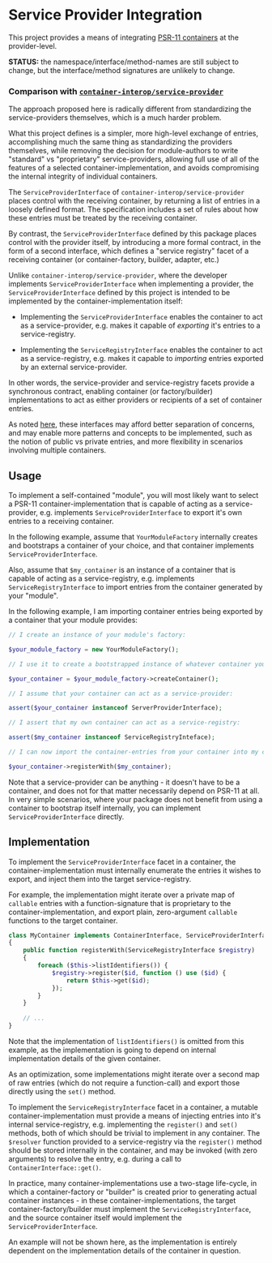 # Service Provider Integration

This project provides a means of integrating
[PSR-11 containers](https://github.com/php-fig/fig-standards/blob/master/accepted/PSR-11-container.md)
at the provider-level.

**STATUS:** the namespace/interface/method-names are still subject to change, but the interface/method
signatures are unlikely to change.

### Comparison with [`container-interop/service-provider`](https://github.com/container-interop/service-provider) 

The approach proposed here is radically different from standardizing the service-providers themselves,
which is a much harder problem.

What this project defines is a simpler, more high-level exchange of entries, accomplishing much the
same thing as standardizing the providers themselves, while removing the decision for module-authors
to write "standard" vs "proprietary" service-providers, allowing full use of all of the features of
a selected container-implementation, and avoids compromising the internal integrity of
individual containers.

The `ServiceProviderInterface` of `container-interop/service-provider` places control with the
receiving container, by returning a list of entries in a loosely defined format. The specification
includes a set of rules about how these entries must be treated by the receiving container.

By contrast, the `ServiceProviderInterface` defined by this package places control with the provider
itself, by introducing a more formal contract, in the form of a second interface, which defines a
"service registry" facet of a receiving container (or container-factory, builder, adapter, etc.)

Unlike `container-interop/service-provider`, where the developer implements `ServiceProviderInterface`
when implementing a provider, the `ServiceProviderInterface` defined by this project is intended to
be implemented by the container-implementation itself:
 
- Implementing the `ServiceProviderInterface` enables the container to act as a service-provider,
  e.g. makes it capable of *exporting* it's entries to a service-registry.
  
- Implementing the `ServiceRegistryInterface` enables the container to act as a service-registry,
  e.g. makes it capable to *importing* entries exported by an external service-provider.

In other words, the service-provider and service-registry facets provide a synchronous contract,
enabling container (or factory/builder) implementations to act as either providers or recipients
of a set of container entries.

As noted [here](https://github.com/container-interop/container-interop/issues/55#issuecomment-285939658),
these interfaces may afford better separation of concerns, and may enable more patterns and concepts
to be implemented, such as the notion of public vs private entries, and more flexibility in scenarios
involving multiple containers.

## Usage

To implement a self-contained "module", you will most likely want to select a PSR-11 container-implementation
that is capable of acting as a service-provider, e.g. implements `ServiceProviderInterface` to export
it's own entries to a receiving container.

In the following example, assume that `YourModuleFactory` internally creates and bootstraps a container
of your choice, and that container implements `ServiceProviderInterface`.

Also, assume that `$my_container` is an instance of a container that is capable of acting as a service-registry,
e.g. implements `ServiceRegistryInterface` to import entries from the container generated by your "module".

In the following example, I am importing container entries being exported by a container that your module provides:

```php
// I create an instance of your module's factory:

$your_module_factory = new YourModuleFactory();

// I use it to create a bootstrapped instance of whatever container your module uses:

$your_container = $your_module_factory->createContainer();

// I assume that your container can act as a service-provider:

assert($your_container instanceof ServerProviderInterface);

// I assert that my own container can act as a service-registry:

assert($my_container instanceof ServiceRegistryInteface);

// I can now import the container-entries from your container into my container:

$your_container->registerWith($my_container);
```

Note that a service-provider can be anything - it doesn't have to be a container, and does not for that
matter necessarily depend on PSR-11 at all. In very simple scenarios, where your package does not benefit
from using a container to bootstrap itself internally, you can implement `ServiceProviderInterface` directly. 

## Implementation

To implement the `ServiceProviderInterface` facet in a container, the container-implementation must internally
enumerate the entries it wishes to export, and inject them into the target service-registry.

For example, the implementation might iterate over a private map of `callable` entries with a
function-signature that is proprietary to the container-implementation, and export plain, zero-argument
`callable` functions to the target container.

```php
class MyContainer implements ContainerInterface, ServiceProviderInterface
{
    public function registerWith(ServiceRegistryInterface $registry)
    {
        foreach ($this->listIdentifiers()) {
            $registry->register($id, function () use ($id) {
                return $this->get($id);
            });
        }
    }
    
    // ...
}
```

Note that the implementation of `listIdentifiers()` is omitted from this example, as the implementation is
going to depend on internal implementation details of the given container.

As an optimization, some implementations might iterate over a second map of raw entries (which do not require
a function-call) and export those directly using the `set()` method.

To implement the `ServiceRegistryInterface` facet in a container, a mutable container-implementation must
provide a means of injecting entries into it's internal service-registry, e.g. implementing the `register()`
and `set()` methods, both of which should be trivial to implement in any container. The `$resolver` function
provided to a service-registry via the `register()` method should be stored internally in the container, and
may be invoked (with zero arguments) to resolve the entry, e.g. during a call to `ContainerInterface::get()`.

In practice, many container-implementations use a two-stage life-cycle, in which a container-factory or
"builder" is created prior to generating actual container instances - in these container-implementations,
the target container-factory/builder must implement the `ServiceRegistryInterface`, and the source container
itself would implement the `ServiceProviderInterface`.

An example will not be shown here, as the implementation is entirely dependent on the implementation details
of the container in question.
